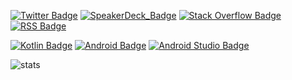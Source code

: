 [![Twitter Badge][twitter_badge]][twitter_link] [![SpeakerDeck_Badge][speakerdeck_badge]][speakerdeck_link] [![Stack Overflow Badge][stackoverflow_badge]][stackoverflow_link] [![RSS Badge][rss_badge]][blog_link]

[![Kotlin Badge][kotlin_badge]][kotlin_link] [![Android Badge][android_badge]][android_link] [![Android Studio Badge][android_studio_badge]][android_studio_link]

![stats][stats_badge]

<!-- Badges -->
[twitter_badge]:https://img.shields.io/badge/-__shoheikawano-555.svg?logo=twitter&style=flat
[speakerdeck_badge]: https://img.shields.io/badge/-shoheikawano-555.svg?logo=speaker-deck&style=flat
[stackoverflow_badge]: https://img.shields.io/badge/-shoheikawano-555.svg?logo=stack-overflow&style=flat
[rss_badge]: https://img.shields.io/badge/-blog.shoheikawano.com(JP)-555.svg?logo=rss&style=flat

[kotlin_badge]:https://img.shields.io/badge/-Kotlin-555.svg?logo=kotlin&style=flat
[android_badge]: https://img.shields.io/badge/-Android-555.svg?logo=android&style=flat
[android_studio_badge]: https://img.shields.io/badge/-Android_Studio-555.svg?logo=android-studio&style=flat

[stats_badge]: https://github-readme-stats.vercel.app/api?username=shoheikawano&show_icons=true&count_private=true

<!-- Links -->
[twitter_link]: https://twitter.com/_shoheikawano
[speakerdeck_link]: https://speakerdeck.com/shoheikawano
[stackoverflow_link]: https://stackoverflow.com/users/5449688/shoheikawano
[blog_link]: https://blog.shoheikawano.com

[android_link]: https://developer.android.com
[kotlin_link]: https://kotlinlang.org
[android_studio_link]: https://developer.android.com/studio
